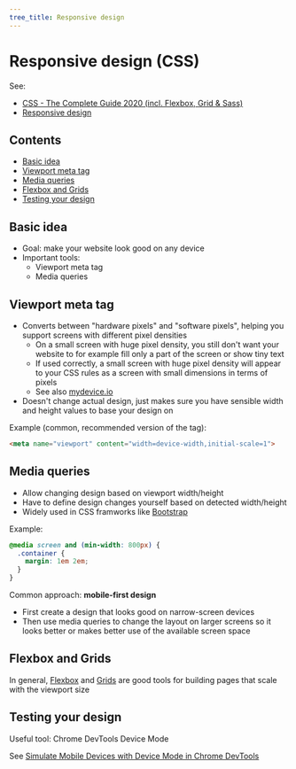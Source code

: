 ```yaml
---
tree_title: Responsive design
---
```


# Responsive design (CSS)

See:

-   [CSS - The Complete Guide 2020 (incl. Flexbox, Grid & Sass)](https://www.udemy.com/course/css-the-complete-guide-incl-flexbox-grid-sass/)
-   [Responsive design](https://developer.mozilla.org/en-US/docs/Learn/CSS/CSS_layout/Responsive_Design)

## Contents

-   [Basic idea](#basic-idea)
-   [Viewport meta tag](#viewport-meta-tag)
-   [Media queries](#media-queries)
-   [Flexbox and Grids](#flexbox-and-grids)
-   [Testing your design](#testing-your-design)

## Basic idea

-   Goal: make your website look good on any device
-   Important tools:
    -   Viewport meta tag
    -   Media queries

## Viewport meta tag

-   Converts between "hardware pixels" and "software pixels", helping you support screens with different pixel densities
    -   On a small screen with huge pixel density, you still don't want your website to for example fill only a part of the screen or show tiny text
    -   If used correctly, a small screen with huge pixel density will appear to your CSS rules as a screen with small dimensions in terms of pixels
    -   See also [mydevice.io](https://www.mydevice.io/#compare-devices)
-   Doesn't change actual design, just makes sure you have sensible width and height values to base your design on

Example (common, recommended version of the tag):

```html
<meta name="viewport" content="width=device-width,initial-scale=1">
```

## Media queries

-   Allow changing design based on viewport width/height
-   Have to define design changes yourself based on detected width/height
-   Widely used in CSS framworks like [Bootstrap](https://getbootstrap.com/docs/4.0/layout/grid/)

Example:

```css
@media screen and (min-width: 800px) { 
  .container { 
    margin: 1em 2em; 
  } 
} 
```

Common approach: **mobile-first design**

-   First create a design that looks good on narrow-screen devices
-   Then use media queries to change the layout on larger screens so it looks better or makes better use of the available screen space

## Flexbox and Grids

In general, [Flexbox](./Flexbox.md) and [Grids](./Grids.md) are good tools for building pages that scale with the viewport size

## Testing your design

Useful tool: Chrome DevTools Device Mode

See [Simulate Mobile Devices with Device Mode in Chrome DevTools](https://developers.google.com/web/tools/chrome-devtools/device-mode)
